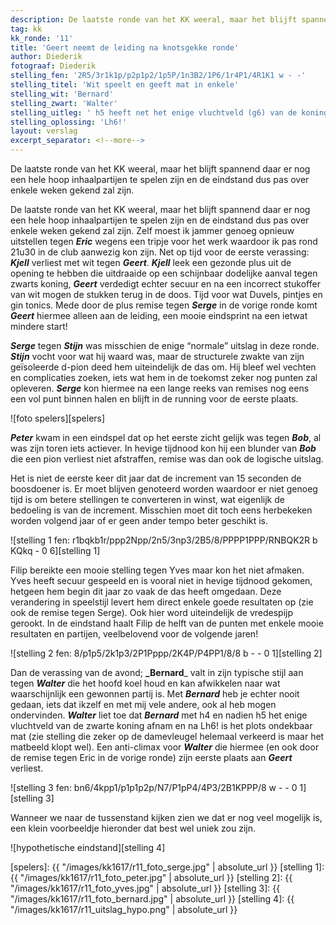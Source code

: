 ```yaml
---
description: De laatste ronde van het KK weeral, maar het blijft spannend daar er nog een hele hoop inhaalpartijen te spelen zijn en de eindstand dus pas over enkele weken gekend zal zijn.'
tag: kk
kk_ronde: '11'
title: 'Geert neemt de leiding na knotsgekke ronde'
author: Diederik
fotograaf: Diederik
stelling_fen: '2R5/3r1k1p/p2p1p2/1p5P/1n3B2/1P6/1r4P1/4R1K1 w - -'
stelling_titel: 'Wit speelt en geeft mat in enkele'
stelling_wit: 'Bernard'
stelling_zwart: 'Walter'
stelling_uitleg: ' h5 heeft net het enige vluchtveld (g6) van de koning weggenomen'
stelling_oplossing: 'Lh6!'
layout: verslag
excerpt_separator: <!--more-->
---
```

De laatste ronde van het KK weeral, maar het blijft spannend daar er nog een hele hoop inhaalpartijen te spelen zijn en de eindstand dus pas over enkele weken gekend zal zijn.<!--more-->

De laatste ronde van het KK weeral, maar het blijft spannend daar er nog een hele hoop inhaalpartijen te spelen zijn en de eindstand dus pas over enkele weken gekend zal zijn. Zelf moest ik jammer genoeg opnieuw uitstellen tegen **_Eric_** wegens een tripje voor het werk waardoor ik pas rond 21u30 in de club aanwezig kon zijn. Net op tijd voor de eerste verassing: **_Kjell_** verliest met wit tegen **_Geert_**. **_Kjell_** leek een gezonde plus uit de opening te hebben die uitdraaide op een schijnbaar dodelijke aanval tegen zwarts koning, **_Geert_** verdedigt echter secuur en na een incorrect stukoffer van wit mogen de stukken terug in de doos. Tijd voor wat Duvels, pintjes en gin tonics. Mede door de plus remise tegen **_Serge_** in de vorige ronde komt **_Geert_** hiermee alleen aan de leiding, een mooie eindsprint na een ietwat mindere start! 

**_Serge_** tegen **_Stijn_** was misschien de enige “normale” uitslag in deze ronde. **_Stijn_** vocht voor wat hij waard was, maar de structurele zwakte van zijn geïsoleerde d-pion deed hem uiteindelijk de das om. Hij bleef wel vechten en complicaties zoeken, iets wat hem in de toekomst zeker nog punten zal opleveren. **_Serge_** kon hiermee na een lange reeks van remises nog eens een vol punt binnen halen en blijft in de running voor de eerste plaats.

![foto spelers][spelers]

**_Peter_** kwam in een eindspel dat op het eerste zicht gelijk was tegen **_Bob_**, al was zijn toren iets actiever. In hevige tijdnood kon hij een blunder van **_Bob_** die een pion verliest niet afstraffen, remise was dan ook de logische uitslag. 

Het is niet de eerste keer dit jaar dat de increment van 15 seconden de boosdoener is. Er moet blijven genoteerd worden waardoor er niet genoeg tijd is om betere stellingen te converteren in winst, wat eigenlijk de bedoeling is van de increment. Misschien moet dit toch eens herbekeken worden volgend jaar of er geen ander tempo beter geschikt is.  

![stelling 1 fen: r1bqkb1r/ppp2Npp/2n5/3np3/2B5/8/PPPP1PPP/RNBQK2R b KQkq - 0 6][stelling 1]

Filip bereikte een mooie stelling tegen Yves maar kon het niet afmaken. Yves heeft secuur gespeeld en is vooral niet in hevige tijdnood gekomen, hetgeen hem begin dit jaar zo vaak de das heeft omgedaan. Deze verandering in speelstijl levert hem direct enkele goede resultaten op (zie ook de remise tegen Serge). Ook hier word uiteindelijk de vredespijp gerookt. In de eindstand haalt Filip de helft van de punten met enkele mooie resultaten en partijen, veelbelovend voor de volgende jaren!

![stelling 2 fen: 8/p1p5/2k1p3/2P1Pppp/2K4P/P4PP1/8/8 b - - 0 1][stelling 2]

Dan de verassing van de avond; **_Bernard**_ valt in zijn typische stijl aan  tegen **_Walter_** die het hoofd koel houd en kan afwikkelen naar wat waarschijnlijk een gewonnen partij is. Met **_Bernard_** heb je echter nooit gedaan, iets dat ikzelf en met mij vele andere, ook al heb mogen ondervinden. **_Walter_** liet toe dat **_Bernard_** met h4 en nadien h5 het enige vluchtveld van de zwarte koning afnam en na Lh6! is het plots ondekbaar mat (zie stelling die zeker op de damevleugel helemaal verkeerd is maar het matbeeld klopt wel). Een anti-climax voor **_Walter_** die hiermee (en ook door de remise tegen Eric in de vorige ronde) zijn eerste plaats aan **_Geert_** verliest. 

![stelling 3 fen: bn6/4kpp1/p1p1p2p/N7/P1pP4/4P3/2B1KPPP/8 w - - 0 1][stelling 3]

Wanneer we naar de tussenstand kijken zien we dat er nog veel mogelijk is, een klein voorbeeldje hieronder dat best wel uniek zou zijn. 

![hypothetische eindstand][stelling 4]

[spelers]: {{ "/images/kk1617/r11_foto_serge.jpg" | absolute_url }}
[stelling 1]: {{ "/images/kk1617/r11_foto_peter.jpg" | absolute_url }}
[stelling 2]: {{ "/images/kk1617/r11_foto_yves.jpg" | absolute_url }}
[stelling 3]: {{ "/images/kk1617/r11_foto_bernard.jpg" | absolute_url }}
[stelling 4]: {{ "/images/kk1617/r11_uitslag_hypo.png" | absolute_url }}

